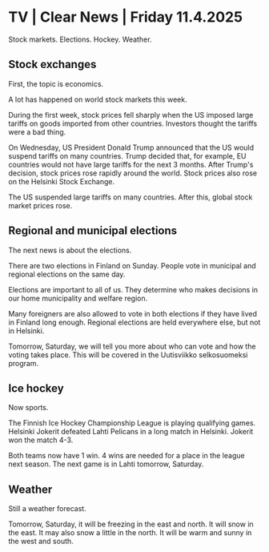 # TV \| Clear News \| Friday 11.4.2025

Stock markets. Elections. Hockey. Weather.

## Stock exchanges

First, the topic is economics.

A lot has happened on world stock markets this week.

During the first week, stock prices fell sharply when the US imposed large tariffs on goods imported from other countries. Investors thought the tariffs were a bad thing.

On Wednesday, US President Donald Trump announced that the US would suspend tariffs on many countries. Trump decided that, for example, EU countries would not have large tariffs for the next 3 months. After Trump's decision, stock prices rose rapidly around the world. Stock prices also rose on the Helsinki Stock Exchange.

The US suspended large tariffs on many countries. After this, global stock market prices rose.

## Regional and municipal elections

The next news is about the elections.

There are two elections in Finland on Sunday. People vote in municipal and regional elections on the same day.

Elections are important to all of us. They determine who makes decisions in our home municipality and welfare region.

Many foreigners are also allowed to vote in both elections if they have lived in Finland long enough. Regional elections are held everywhere else, but not in Helsinki.

Tomorrow, Saturday, we will tell you more about who can vote and how the voting takes place. This will be covered in the Uutisviikko selkosuomeksi program.

## Ice hockey

Now sports.

The Finnish Ice Hockey Championship League is playing qualifying games. Helsinki Jokerit defeated Lahti Pelicans in a long match in Helsinki. Jokerit won the match 4-3.

Both teams now have 1 win. 4 wins are needed for a place in the league next season. The next game is in Lahti tomorrow, Saturday.

## Weather

Still a weather forecast.

Tomorrow, Saturday, it will be freezing in the east and north. It will snow in the east. It may also snow a little in the north. It will be warm and sunny in the west and south.
